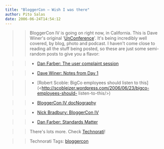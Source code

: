 ```yaml
---
title: "BloggerCon – Wish I was there"
author: Pito Salas
date: 2006-06-24T14:54:12
---
```



>>

>> BloggerCon IV is going on right now, in California. This is Dave Winer's
original '[UnConference](<http://en.wikipedia.org/wiki/Unconference>)'. It's
being incredibly well covered, by blog, photo and podcast. I haven't come
close to reading all the stuff being posted, so these are just some semi-
random posts to give you a flavor:

>>

>>   * [Dan Farber: The user complaint
session](<http://blogs.zdnet.com/BTL/?p=3245>)

>>

>>   * [Dave Winer: Notes from Day
1](<http://www.scripting.com/2006/06/24.html#notesFromDay1>)

>>

>>   * [Robert Scoble: BigCo employees should listen to
this](<http://scobleizer.wordpress.com/2006/06/23/bigco-employees-should-
listen-to-this/>)

>>

>>   * [BloggerCon IV docNography](<http://www.scripting.com/docNography/>)

>>

>>   * [Nick Bradbury: BloggerCon
IV](<http://nick.typepad.com/blog/2006/06/bloggercon_iv.html>)

>>

>>   * [Dan Farber: Standards Matter](<http://blogs.zdnet.com/BTL/?p=3246>)

>>

>>

>>

>> There's lots more. Check
[Technorati](<http://www.technorati.com/search/bloggercon>)!

>>

>> Technorati Tags: [bloggercon](<http://www.technorati.com/tag/bloggercon>)


